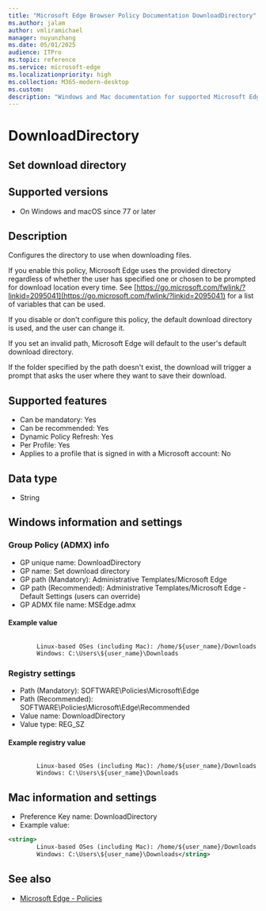 ```yaml
---
title: "Microsoft Edge Browser Policy Documentation DownloadDirectory"
ms.author: jalam
author: vmliramichael
manager: nuyunzhang
ms.date: 05/01/2025
audience: ITPro
ms.topic: reference
ms.service: microsoft-edge
ms.localizationpriority: high
ms.collection: M365-modern-desktop
ms.custom:
description: "Windows and Mac documentation for supported Microsoft Edge Browser policy: Set download directory"
---
```


<!--THIS FILE IS AUTOMATICALLY GENERATED. MANUAL CHANGES WILL BE OVERWRITTEN.-->
<!--Please contact the Microsoft Edge Manageability team with any questions.-->

# DownloadDirectory

## Set download directory


## Supported versions

- On Windows and macOS since 77 or later

## Description

Configures the directory to use when downloading files.

If you enable this policy, Microsoft Edge uses the provided directory regardless of whether the user has specified one or chosen to be prompted for download location every time. See [https://go.microsoft.com/fwlink/?linkid=2095041](https://go.microsoft.com/fwlink/?linkid=2095041) for a list of variables that can be used.

If you disable or don't configure this policy, the default download directory is used, and the user can change it.

If you set an invalid path, Microsoft Edge will default to the user's default download directory.

If the folder specified by the path doesn't exist, the download will trigger a prompt that asks the user where they want to save their download.

## Supported features

- Can be mandatory: Yes
- Can be recommended: Yes
- Dynamic Policy Refresh: Yes
- Per Profile: Yes
- Applies to a profile that is signed in with a Microsoft account: No

## Data type

- String

## Windows information and settings

### Group Policy (ADMX) info

- GP unique name: DownloadDirectory
- GP name: Set download directory
- GP path (Mandatory): Administrative Templates/Microsoft Edge
- GP path (Recommended): Administrative Templates/Microsoft Edge - Default Settings (users can override)
- GP ADMX file name: MSEdge.admx

#### Example value

```

        Linux-based OSes (including Mac): /home/${user_name}/Downloads
        Windows: C:\Users\${user_name}\Downloads
```

### Registry settings

- Path (Mandatory): SOFTWARE\Policies\Microsoft\Edge
- Path (Recommended): SOFTWARE\Policies\Microsoft\Edge\Recommended
- Value name: DownloadDirectory
- Value type: REG_SZ

#### Example registry value

```

        Linux-based OSes (including Mac): /home/${user_name}/Downloads
        Windows: C:\Users\${user_name}\Downloads
```


## Mac information and settings

- Preference Key name: DownloadDirectory
- Example value:

```xml
<string>
        Linux-based OSes (including Mac): /home/${user_name}/Downloads
        Windows: C:\Users\${user_name}\Downloads</string>
```

## See also
- [Microsoft Edge - Policies](../microsoft-edge-policies.md)
